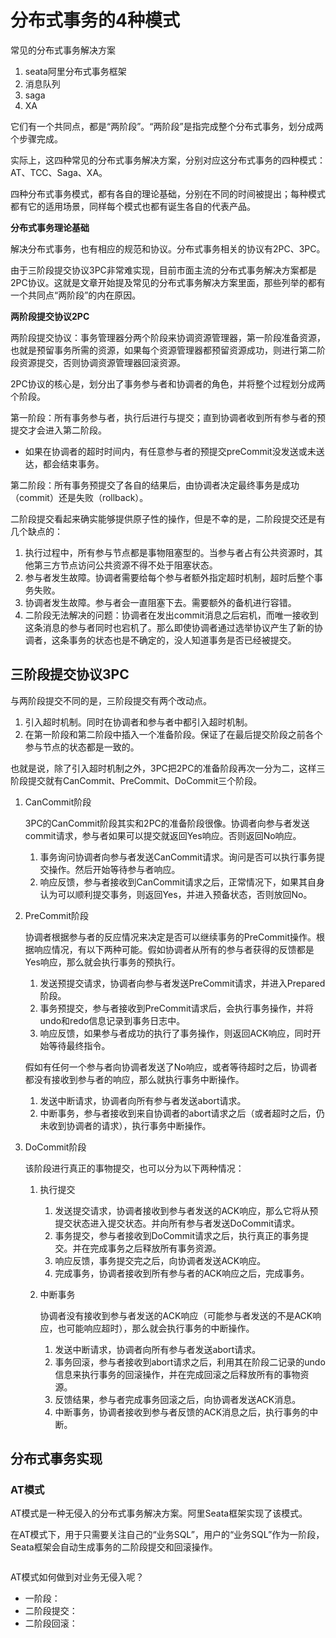 # 分布式事务的4种模式

常见的分布式事务解决方案

1. seata阿里分布式事务框架
2. 消息队列
3. saga
4. XA

它们有一个共同点，都是“两阶段”。“两阶段”是指完成整个分布式事务，划分成两个步骤完成。

实际上，这四种常见的分布式事务解决方案，分别对应这分布式事务的四种模式：AT、TCC、Saga、XA。

四种分布式事务模式，都有各自的理论基础，分别在不同的时间被提出；每种模式都有它的适用场景，同样每个模式也都有诞生各自的代表产品。

**分布式事务理论基础**

解决分布式事务，也有相应的规范和协议。分布式事务相关的协议有2PC、3PC。

由于三阶段提交协议3PC非常难实现，目前市面主流的分布式事务解决方案都是2PC协议。这就是文章开始提及常见的分布式事务解决方案里面，那些列举的都有一个共同点“两阶段”的内在原因。

**两阶段提交协议2PC**

两阶段提交协议：事务管理器分两个阶段来协调资源管理器，第一阶段准备资源，也就是预留事务所需的资源，如果每个资源管理器都预留资源成功，则进行第二阶段资源提交，否则协调资源管理器回滚资源。

2PC协议的核心是，划分出了事务参与者和协调者的角色，并将整个过程划分成两个阶段。

第一阶段：所有事务参与者，执行后进行与提交；直到协调者收到所有参与者的预提交才会进入第二阶段。

- 如果在协调者的超时时间内，有任意参与者的预提交preCommit没发送或未送达，都会结束事务。

第二阶段：所有事务预提交了各自的结果后，由协调者决定最终事务是成功（commit）还是失败（rollback）。

二阶段提交看起来确实能够提供原子性的操作，但是不幸的是，二阶段提交还是有几个缺点的：

1. 执行过程中，所有参与节点都是事物阻塞型的。当参与者占有公共资源时，其他第三方节点访问公共资源不得不处于阻塞状态。
2. 参与者发生故障。协调者需要给每个参与者额外指定超时机制，超时后整个事务失败。
3. 协调者发生故障。参与者会一直阻塞下去。需要额外的备机进行容错。
4. 二阶段无法解决的问题：协调者在发出commit消息之后宕机，而唯一接收到这条消息的参与者同时也宕机了。那么即使协调者通过选举协议产生了新的协调者，这条事务的状态也是不确定的，没人知道事务是否已经被提交。

## 三阶段提交协议3PC

与两阶段提交不同的是，三阶段提交有两个改动点。

1. 引入超时机制。同时在协调者和参与者中都引入超时机制。
2. 在第一阶段和第二阶段中插入一个准备阶段。保证了在最后提交阶段之前各个参与节点的状态都是一致的。

也就是说，除了引入超时机制之外，3PC把2PC的准备阶段再次一分为二，这样三阶段提交就有CanCommit、PreCommit、DoCommit三个阶段。

1. CanCommit阶段

   3PC的CanCommit阶段其实和2PC的准备阶段很像。协调者向参与者发送commit请求，参与者如果可以提交就返回Yes响应。否则返回No响应。

   1. 事务询问协调者向参与者发送CanCommit请求。询问是否可以执行事务提交操作。然后开始等待参与者响应。
   2. 响应反馈，参与者接收到CanCommit请求之后，正常情况下，如果其自身认为可以顺利提交事务，则返回Yes，并进入预备状态，否则放回No。

2. PreCommit阶段

   协调者根据参与者的反应情况来决定是否可以继续事务的PreCommit操作。根据响应情况，有以下两种可能。假如协调者从所有的参与者获得的反馈都是Yes响应，那么就会执行事务的预执行。

   1. 发送预提交请求，协调者向参与者发送PreCommit请求，并进入Prepared阶段。
   2. 事务预提交，参与者接收到PreCommit请求后，会执行事务操作，并将undo和redo信息记录到事务日志中。
   3. 响应反馈，如果参与者成功的执行了事务操作，则返回ACK响应，同时开始等待最终指令。

   假如有任何一个参与者向协调者发送了No响应，或者等待超时之后，协调者都没有接收到参与者的响应，那么就执行事务中断操作。

   1. 发送中断请求，协调者向所有参与者发送abort请求。
   2. 中断事务，参与者接收到来自协调者的abort请求之后（或者超时之后，仍未收到协调者的请求），执行事务中断操作。

3. DoCommit阶段

   该阶段进行真正的事物提交，也可以分为以下两种情况：

   1. 执行提交

      1. 发送提交请求，协调者接收到参与者发送的ACK响应，那么它将从预提交状态进入提交状态。并向所有参与者发送DoCommit请求。
      2. 事务提交，参与者接收到DoCommit请求之后，执行真正的事务提交。并在完成事务之后释放所有事务资源。
      3. 响应反馈，事务提交完之后，向协调者发送ACK响应。
      4. 完成事务，协调者接收到所有参与者的ACK响应之后，完成事务。

   2. 中断事务

      协调者没有接收到参与者发送的ACK响应（可能参与者发送的不是ACK响应，也可能响应超时），那么就会执行事务的中断操作。

      1. 发送中断请求，协调者向所有参与者发送abort请求。
      2. 事务回滚，参与者接收到abort请求之后，利用其在阶段二记录的undo信息来执行事务的回滚操作，并在完成回滚之后释放所有的事物资源。
      3. 反馈结果，参与者完成事务回滚之后，向协调者发送ACK消息。
      4. 中断事务，协调者接收到参与者反馈的ACK消息之后，执行事务的中断。

## 分布式事务实现



### AT模式

AT模式是一种无侵入的分布式事务解决方案。阿里Seata框架实现了该模式。

在AT模式下，用于只需要关注自己的“业务SQL”，用户的“业务SQL”作为一阶段，Seata框架会自动生成事务的二阶段提交和回滚操作。

![]()

AT模式如何做到对业务无侵入呢？

- 一阶段：
- 二阶段提交：
- 二阶段回滚：